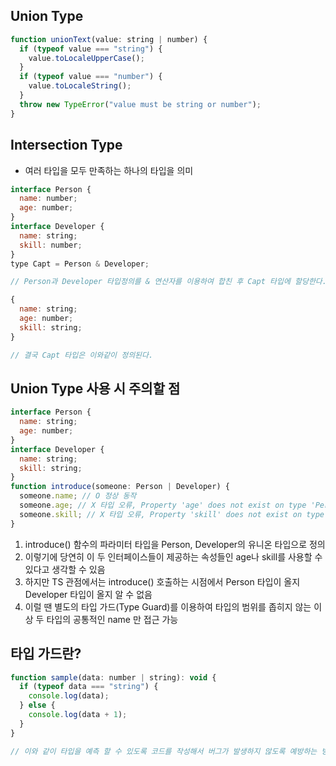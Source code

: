 ## Union Type

```javascript
function unionText(value: string | number) {
  if (typeof value === "string") {
    value.toLocaleUpperCase();
  }
  if (typeof value === "number") {
    value.toLocaleString();
  }
  throw new TypeError("value must be string or number");
}
```

## Intersection Type

- 여러 타입을 모두 만족하는 하나의 타입을 의미

```javascript
interface Person {
  name: number;
  age: number;
}
interface Developer {
  name: string;
  skill: number;
}
type Capt = Person & Developer;

// Person과 Developer 타입정의를 & 연산자를 이용하여 합친 후 Capt 타입에 할당한다.

{
  name: string;
  age: number;
  skill: string;
}

// 결국 Capt 타입은 이와같이 정의된다.
```

## Union Type 사용 시 주의할 점

```javascript
interface Person {
  name: string;
  age: number;
}
interface Developer {
  name: string;
  skill: string;
}
function introduce(someone: Person | Developer) {
  someone.name; // O 정상 동작
  someone.age; // X 타입 오류, Property 'age' does not exist on type 'Person | Developer'. Property 'age' does not exist on type 'Developer'.
  someone.skill; // X 타입 오류, Property 'skill' does not exist on type 'Person | Developer'. Property 'skill' does not exist on type 'Person'.
}
```

1. introduce() 함수의 파라미터 타입을 Person, Developer의 유니온 타입으로 정의
2. 이렇기에 당연히 이 두 인터페이스들이 제공하는 속성들인 age나 skill를 사용할 수 있다고 생각할 수 있음
3. 하지만 TS 관점에서는 introduce() 호출하는 시점에서 Person 타입이 올지 Developer 타입이 올지 알 수 없음
4. 이럴 땐 별도의 타입 가드(Type Guard)를 이용하여 타입의 범위를 좁히지 않는 이상 두 타입의 공통적인 name 만 접근 가능

## 타입 가드란?

```javascript
function sample(data: number | string): void {
  if (typeof data === "string") {
    console.log(data);
  } else {
    console.log(data + 1);
  }
}

// 이와 같이 타입을 예측 할 수 있도록 코드를 작성해서 버그가 발생하지 않도록 예방하는 방법
```
